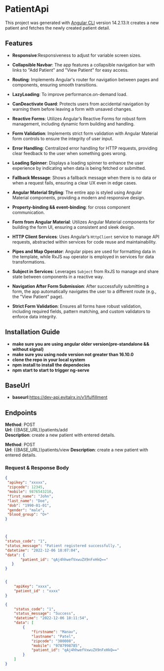 # PatientApi

This project was generated with [Angular CLI](https://github.com/angular/angular-cli) version 14.2.13.It creates a new patient and fetches the newly created patient detail.

## Features

- **Responsive**:Responsiveness to adjust for variable screen sizes.

- **Collapsible Navbar**: The app features a collapsible navigation bar with links to "Add Patient" and "View Patient" for easy access.

- **Routing**: Implements Angular's router for navigation between pages and components, ensuring smooth transitions.

- **LazyLoading**: To improve performance.on-demand load.

- **CanDeactivate Guard**: Protects users from accidental navigation by warning them before leaving a form with unsaved changes.

- **Reactive Forms**: Utilizes Angular’s Reactive Forms for robust form management, including dynamic form building and handling.

- **Form Validation**: Implements strict form validation with Angular Material form controls to ensure the integrity of user input.

- **Error Handling**: Centralized error handling for HTTP requests, providing clear feedback to the user when something goes wrong.

- **Loading Spinner**: Displays a loading spinner to enhance the user experience by indicating when data is being fetched or submitted.

- **Fallback Message**: Shows a fallback message when there is no data or when a request fails, ensuring a clear UX even in edge cases.

- **Angular Material Styling**: The entire app is styled using Angular Material components, providing a modern and responsive design.

- **Property-binding && event-binding**: for cross component communication.

- **Form from Angular Material**: Utilizes Angular Material components for building the form UI, ensuring a consistent and sleek design.

- **HTTP Client Services**: Uses Angular’s `HttpClient` service to manage API requests, abstracted within services for code reuse and maintainability.

- **Pipes and Map Operator**: Angular pipes are used for formatting data in the template, while RxJS `map` operator is employed in services for data transformations.

- **Subject in Services**: Leverages `Subject` from RxJS to manage and share state between components in a reactive way.

- **Navigation After Form Submission**: After successfully submitting a form, the app automatically navigates the user to a
  different route (e.g., the "View Patient" page).

- **Strict Form Validation**: Ensures all forms have robust validation, including required fields, pattern matching, and custom validators to enforce data integrity.

## Installation Guide

- **make sure you are using angular older version(pre-standalone && without signal)**
- **make sure you using node version not greater than 16.10.0**
- **clone the repo in your local system**
- **npm install to install the dependecies**
- **npm start to start to trigger ng-serve**

## BaseUrl

- **baseurl**:https://dev-api.evitalrx.in/v1/fulfillment

## Endpoints

**Method**: POST  
 **Url**: {{BASE_URL}}patients/add  
 **Description**: create a new patient with entered details.

**Method**: POST  
 **Url**: {{BASE_URL}}patients/view
**Description**: create a new patient with entered details.

### Request & Response Body

```json
{
 "apikey": "xxxxx",
 "zipcode": 12345,
 "mobile": 9876543210,
 "first_name": "John",
 "last_name": "Doe",
 "dob": "1990-01-01",
 "gender": "male",
 "blood_group": "O+"
}



{
"status_code": "1",
"status_message": "Patient registered successfully.",
"datetime": "2022-12-06 18:07:04",
"data": {
       "patient_id": "qAj4hhwefVxwuZX9nFxHkQ=="
   }
}


{
    "apiKey": "xxxx",
    "patient_id" : "xxxx"
}

{
    "status_code": "1",
    "status_message": "Success",
    "datetime": "2022-12-06 18:11:54",
    "data": [
        {
            "firstname": "Manav",
            "lastname": "Patel",
            "zipcode": "380008",
            "mobile": "9787998785",
            "patient_id": "qAj4hhwefVxwuZX9nFxHkQ=="
        }
    ]
}
```
